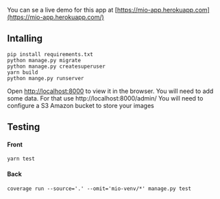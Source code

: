 You can se a live demo for this app at [https://mio-app.herokuapp.com](https://mio-app.herokuapp.com/)

## Intalling


```
pip install requirements.txt
python manage.py migrate
python manage.py createsuperuser
yarn build
python mange.py runserver
```

Open [http://localhost:8000](http://localhost:8000) to view it in the browser.
You will need to add some data. For that use http://localhost:8000/admin/
You will need to configure a S3 Amazon bucket to store your images

## Testing
#### Front
`yarn test`

#### Back
`coverage run --source='.' --omit='mio-venv/*' manage.py test`
